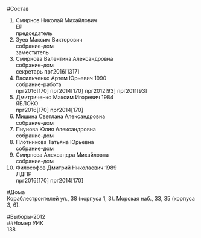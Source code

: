 #Состав  
1. Смирнов Николай Михайлович  
    ЕР  
    председатель  
2. Зуев Максим Викторович  
    собрание-дом  
    заместитель  
3. Смирнова Валентина Александровна  
    собрание-дом  
    секретарь прг2016[1317]  
4. Васильченко Артем Юрьевич 1990  
    собрание-работа  
    прг2016[170] прг2014[170] прг2012[93] прг2011[93]  
5. Дмитриченко Максим Игоревич 1984  
    ЯБЛОКО  
    прг2016[170] прг2014[170]  
6. Мишина Светлана Александровна  
    собрание-дом  
7. Пиунова Юлия Александровна  
    собрание-дом  
8. Плотникова Татьяна Юрьевна  
    собрание-дом  
9. Смирнова Александра Михайловна  
    собрание-дом  
10. Философов Дмитрий Николаевич 1989  
    ЛДПР  
    прг2016[170] прг2014[170]  
  
#Дома  
Кораблестроителей ул.,   38 (корпуса 1, 3). Морская наб.,     33, 35 (корпуса 3, 6).  
  
#Выборы-2012  
##Номер УИК  
138  
